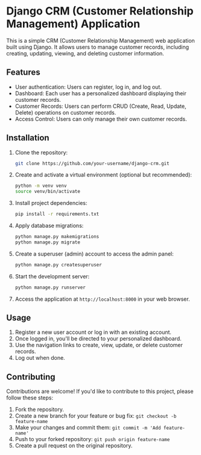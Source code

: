 # Django CRM (Customer Relationship Management) Application

This is a simple CRM (Customer Relationship Management) web application built using Django. It allows users to manage customer records, including creating, updating, viewing, and deleting customer information.

## Features

- User authentication: Users can register, log in, and log out.
- Dashboard: Each user has a personalized dashboard displaying their customer records.
- Customer Records: Users can perform CRUD (Create, Read, Update, Delete) operations on customer records.
- Access Control: Users can only manage their own customer records.

## Installation

1. Clone the repository:

   ```bash
   git clone https://github.com/your-username/django-crm.git
   ```

2. Create and activate a virtual environment (optional but recommended):

   ```bash
   python -m venv venv
   source venv/bin/activate
   ```

3. Install project dependencies:

   ```bash
   pip install -r requirements.txt
   ```

4. Apply database migrations:

   ```bash
   python manage.py makemigrations
   python manage.py migrate
   ```

5. Create a superuser (admin) account to access the admin panel:

   ```bash
   python manage.py createsuperuser
   ```

6. Start the development server:

   ```bash
   python manage.py runserver
   ```

7. Access the application at `http://localhost:8000` in your web browser.

## Usage

1. Register a new user account or log in with an existing account.
2. Once logged in, you'll be directed to your personalized dashboard.
3. Use the navigation links to create, view, update, or delete customer records.
4. Log out when done.

## Contributing

Contributions are welcome! If you'd like to contribute to this project, please follow these steps:

1. Fork the repository.
2. Create a new branch for your feature or bug fix: `git checkout -b feature-name`
3. Make your changes and commit them: `git commit -m 'Add feature-name'`
4. Push to your forked repository: `git push origin feature-name`
5. Create a pull request on the original repository.
